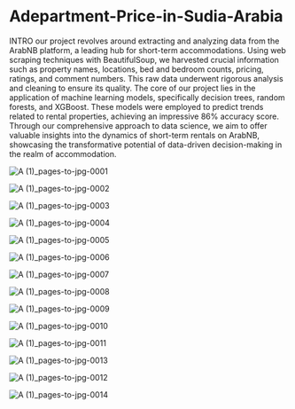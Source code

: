 # Adepartment-Price-in-Sudia-Arabia
INTRO
our project revolves around extracting and analyzing data from the ArabNB platform, a leading hub for short-term accommodations. Using web scraping techniques with BeautifulSoup, we harvested crucial information such as property names, locations, bed and bedroom counts, pricing, ratings, and comment numbers. This raw data underwent rigorous analysis and cleaning to ensure its quality. The core of our project lies in the application of machine learning models, specifically decision trees, random forests, and XGBoost. These models were employed to predict trends related to rental properties, achieving an impressive 86% accuracy score. Through our comprehensive approach to data science, we aim to offer valuable insights into the dynamics of short-term rentals on ArabNB, showcasing the transformative potential of data-driven decision-making in the realm of accommodation.
 
![A (1)_pages-to-jpg-0001](https://github.com/ALaaAlawdi/Adepartment-Price-in-Sudia-Arabia/assets/110151595/08385494-8bb9-4eb3-87a4-f41d44b36888)


![A (1)_pages-to-jpg-0002](https://github.com/ALaaAlawdi/Adepartment-Price-in-Sudia-Arabia/assets/110151595/6b44e7be-69ba-47f9-a908-8aa612de7857)

![A (1)_pages-to-jpg-0003](https://github.com/ALaaAlawdi/Adepartment-Price-in-Sudia-Arabia/assets/110151595/b3250f6c-7516-4599-9aba-2b871bf7cad9)


![A (1)_pages-to-jpg-0004](https://github.com/ALaaAlawdi/Adepartment-Price-in-Sudia-Arabia/assets/110151595/7dc5738b-8fb3-4b9c-8753-25e9df1a4fd0)



![A (1)_pages-to-jpg-0005](https://github.com/ALaaAlawdi/Adepartment-Price-in-Sudia-Arabia/assets/110151595/ef91e1e7-eb78-4fcf-b3a9-62e0927695fa)




![A (1)_pages-to-jpg-0006](https://github.com/ALaaAlawdi/Adepartment-Price-in-Sudia-Arabia/assets/110151595/768486ec-4817-4d4b-aa45-82f78c98d182)



![A (1)_pages-to-jpg-0007](https://github.com/ALaaAlawdi/Adepartment-Price-in-Sudia-Arabia/assets/110151595/14399d1f-14ac-4853-ac93-5afc504ba86f)




![A (1)_pages-to-jpg-0008](https://github.com/ALaaAlawdi/Adepartment-Price-in-Sudia-Arabia/assets/110151595/db55278b-6034-4e7d-9c63-3a529947c986)




![A (1)_pages-to-jpg-0009](https://github.com/ALaaAlawdi/Adepartment-Price-in-Sudia-Arabia/assets/110151595/e6015953-9838-400c-a005-986e3282e297)


![A (1)_pages-to-jpg-0010](https://github.com/ALaaAlawdi/Adepartment-Price-in-Sudia-Arabia/assets/110151595/108965c1-e96a-4807-a486-385b09ba017c)


![A (1)_pages-to-jpg-0011](https://github.com/ALaaAlawdi/Adepartment-Price-in-Sudia-Arabia/assets/110151595/6661bbdc-de80-4235-b967-344f11b76ccf)



![A (1)_pages-to-jpg-0013](https://github.com/ALaaAlawdi/Adepartment-Price-in-Sudia-Arabia/assets/110151595/98d32e1e-1eb3-4380-b76d-91daf613c038)


![A (1)_pages-to-jpg-0012](https://github.com/ALaaAlawdi/Adepartment-Price-in-Sudia-Arabia/assets/110151595/40926ab6-e4a3-47f5-864c-b5f064e38d88)



![A (1)_pages-to-jpg-0014](https://github.com/ALaaAlawdi/Adepartment-Price-in-Sudia-Arabia/assets/110151595/5b742e63-82ec-475f-a2e8-484a8d7a878a)


